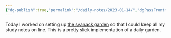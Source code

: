 ```yaml
---
{"dg-publish":true,"permalink":"/daily-notes/2023-01-14/","dgPassFrontmatter":true}
---
```



Today I worked on setting up [the syanack garden](https://thesynackgarden.netlifay.app/home/) so that I could keep all my study notes on line.  This is a pretty slick implementation of a daily garden.
